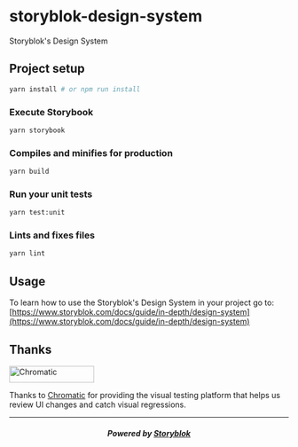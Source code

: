 # storyblok-design-system

Storyblok's Design System

## Project setup
```sh
yarn install # or npm run install
```

### Execute Storybook
```sh
yarn storybook
```

### Compiles and minifies for production
```sh
yarn build
```

### Run your unit tests
```sh
yarn test:unit
```

### Lints and fixes files
```sh
yarn lint
```

## Usage
To learn how to use the Storyblok's Design System in your project go to:
[https://www.storyblok.com/docs/guide/in-depth/design-system](https://www.storyblok.com/docs/guide/in-depth/design-system)

## Thanks

<a href="https://www.chromatic.com/"><img src="https://user-images.githubusercontent.com/321738/84662277-e3db4f80-af1b-11ea-88f5-91d67a5e59f6.png" width="153" height="30" alt="Chromatic" /></a>

Thanks to [Chromatic](https://www.chromatic.com/) for providing the visual testing platform that helps us review UI changes and catch visual regressions.

---

<p align="center">
  <h5 align="center">Powered by <a href="https://www.storyblok.com/" title="link to the Storyblok website">Storyblok</a></h5>
</p>
